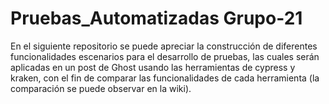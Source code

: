# Pruebas_Automatizadas Grupo-21

En el siguiente repositorio se puede apreciar la construcción de diferentes funcionalidades escenarios para el desarrollo de pruebas, las cuales serán aplicadas en un post de Ghost usando las herramientas de cypress y kraken, con el fin de comparar las funcionalidades de cada herramienta (la comparación se puede observar en la wiki).


